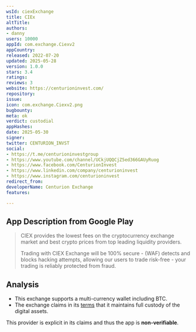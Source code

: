 ```yaml
---
wsId: ciexExchange
title: CIEx
altTitle: 
authors:
- danny
users: 10000
appId: com.exchange.Ciexv2
appCountry: 
released: 2022-07-20
updated: 2025-05-28
version: 1.0.0
stars: 3.4
ratings: 
reviews: 3
website: https://centurioninvest.com/
repository: 
issue: 
icon: com.exchange.Ciexv2.png
bugbounty: 
meta: ok
verdict: custodial
appHashes: 
date: 2025-05-30
signer: 
twitter: CENTURION_INVST
social:
- https://t.me/centurioninvestgroup
- https://www.youtube.com/channel/UCkjUQQCjZ5ed366GAUyRuog
- https://www.facebook.com/CenturionInvest
- https://www.linkedin.com/company/centurioninvest
- https://www.instagram.com/centurioninvest
redirect_from: 
developerName: Centurion Exchange
features: 

---
```


## App Description from Google Play

> CIEX provides the lowest fees on the cryptocurrency exchange market and best crypto prices from top leading liquidity providers.
>
> Trading with CIEX Exchange will be 100% secure - (WAF) detects and blocks hacking attempts, allowing our users to trade risk-free - your trading is reliably protected from fraud.

## Analysis 

- This exchange supports a multi-currency wallet including BTC.
- The exchange claims in its [terms](https://centurioninvest.com/termsconditions) that it maintains full custody of the digital assets.

This provider is explicit in its claims and thus the app is **non-verifiable**.
